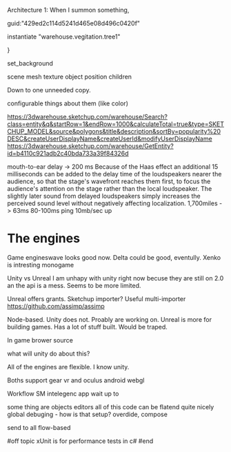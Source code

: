 Architecture 1:
When I summon something, 

guid:"429ed2c114d5241d465e08d496c0420f"

instantiate "warehouse.vegitation.tree1"

}

set_background


scene
mesh
texture
object
	position
	children

Down to one unneeded copy.

configurable things about them (like color)



https://3dwarehouse.sketchup.com/warehouse/Search?class=entity&q&startRow=1&endRow=1000&calculateTotal=true&type=SKETCHUP_MODEL&source&polygons&title&description&sortBy=popularity%20DESC&createUserDisplayName&createUserId&modifyUserDisplayName
https://3dwarehouse.sketchup.com/warehouse/GetEntity?id=b4110c921adb2c40bda733a39f84326d


mouth-to-ear delay -> 200 ms
Because of the Haas effect an additional 15 milliseconds can be added to the delay time of the loudspeakers nearer the audience, so that the stage's wavefront reaches them first, to focus the audience's attention on the stage rather than the local loudspeaker. The slightly later sound from delayed loudspeakers simply increases the perceived sound level without negatively affecting localization.
1,700miles -> 63ms
80-100ms ping 
10mb/sec up 

# The engines
Game engineswave looks good now.
Delta could be good, eventully.
Xenko is intresting 
monogame

Unity vs Unreal
I am unhapy with unity right now becuse they are still on 2.0 an the api is a mess.
Seems to be more limited.

Unreal offers grants. Sketchup importer?
Useful multi-importer https://github.com/assimp/assimp




Node-based. Unity does not. Proably are working on.
Unreal is more for building games. Has a lot of stuff built. Would be traped.




In game brower
source

what will unity do about this?

All of the engines are flexible.
I know unity. 

Boths support gear vr and oculus android webgl


Workflow
SM intelegenc app
wait up to

some thing are objects
editors
all of this code can be flatend quite nicely
global debuging - how is that setup?
overdide, compose

send to all
flow-based



#off topic
xUnit is for performance tests in c#
#end
